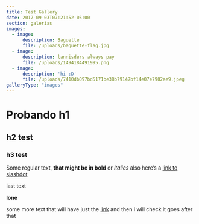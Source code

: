 ```yaml
---
title: Test Gallery
date: 2017-09-03T07:21:52-05:00
section: galerias
images:
  - image:
      description: Baguette
      file: /uploads/baguette-flag.jpg
  - image:
      description: lannisders always pay
      file: /uploads/1494184491995.png
  - image:
      description: 'hi :D'
      file: /uploads/7410db097bd5171be38b79147bf14e07e7902ae9.jpeg
galleryType: "images"
---
```

# Probando h1

## h2 test

### h3 test

Some regular text, **that might be in bold** or *italics* also here’s a [link to slashdot](https://slashdot.org)

last text

**lone**

some more text that will have just the [link](https://slashdot.org) and then i will check it goes after that
